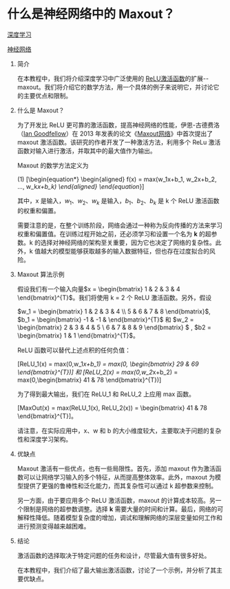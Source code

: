 # 什么是神经网络中的 Maxout？

[深度学习](https://www.baeldung.com/cs/category/ai/deep-learning)

[神经网络](https://www.baeldung.com/cs/tag/neural-networks)

1. 简介

    在本教程中，我们将介绍深度学习中广泛使用的 [ReLU激活函数](https://www.baeldung.com/cs/activation-functions-neural-nets)的扩展--maxout。我们将介绍它的数学方法，用一个具体的例子来说明它，并讨论它的主要优点和限制。

2. 什么是 Maxout？

    为了开发比 ReLU 更可靠的激活函数，提高神经网络的性能，伊恩-古德费洛（[Ian Goodfellow](https://scholar.google.ca/citations?user=iYN86KEAAAAJ&hl=en)）在 2013 年发表的论文《[Maxout网络](https://arxiv.org/pdf/1302.4389.pdf)》中首次提出了 maxout 激活函数。该研究的作者开发了一种激活方法，利用多个 ReLu 激活函数对输入进行激活，并取其中的最大值作为输出。

    Maxout 的数学方法定义为

    (1) \[\begin{equation*} \begin{aligned} f(x) = max(w_1x+b_1, w_2x+b_2, ..., w_k*x+b_k) \end{aligned} \end{equation*}\]

    其中，x 是输入，$w_1、w_2、w_k$ 是输入，$b_1、b_2、b_k$ 是 k 个 ReLU 激活函数的权重和偏置。

    需要注意的是，在整个训练阶段，网络会通过一种称为反向传播的方法来学习权重和偏置值。在训练过程开始之前，还必须学习和设置一个名为 $\textbf{k}$ 的超参数。k 的选择对神经网络的架构至关重要，因为它也决定了网络的复杂性。此外，k 值越大的模型能够获取越多的输入数据特征，但也存在过度拟合的风险。

3. Maxout 算法示例

    假设我们有一个输入向量$x  = \begin{bmatrix} 1 & 2 & 3 & 4 \end{bmatrix}^{T}$。我们将使用 k = 2 个 ReLU 激活函数。另外，假设

    $w_1 = \begin{bmatrix} 1 & 2 & 3 & 4 \\ 5 & 6 & 7 & 8 \end{bmatrix}$, $b_1 = \begin{bmatrix} -1 & -1 & \end{bmatrix}^{T}$ 和 $w_2 = \begin{bmatrix} 2 & 3 & 4 & 5 \\ 6 & 7 & 8 & 9 \end{bmatrix} $ , $b2 = \begin{bmatrix} 1 & 1   \end{bmatrix}^{T}$。

    ReLU 函数可以替代上述点积的任何负值：

    \[ReLU_1(x) = max(0,w_1*x+b_1) = max(0, \begin{bmatrix} 29 & 69   \end{bmatrix}^{T})\]
    和
    \[ReLU_2(x) = max(0,w_2*x+b_2) = max(0,\begin{bmatrix} 41 & 78 \end{bmatrix}^{T})\]

    为了得到最大输出，我们在 ReLU_1 和 ReLU_2 上应用 max 函数。

    \[MaxOut(x) = max(ReLU_1(x), ReLU_2(x)) = \begin{bmatrix} 41 & 78   \end{bmatrix}^{T}\]。

    请注意，在实际应用中，x、w 和 b 的大小维度较大，主要取决于问题的复杂性和深度学习架构。

4. 优缺点

    Maxout 激活有一些优点，也有一些局限性。首先，添加 maxout 作为激活函数可以让网络学习输入的多个特征，从而提高整体效率。此外，maxout 为模型提供了更强的鲁棒性和泛化能力，而其复杂性可以通过 k 超参数来控制。

    另一方面，由于要应用多个 ReLU 激活函数，maxout 的计算成本较高。另一个限制是网络的超参数调整。选择 $\textbf{k}$ 需要大量的时间和计算。最后，网络的可解释性降低。随着模型复杂度的增加，调试和理解网络的深层变量如何工作和进行预测变得越来越困难。

5. 结论

    激活函数的选择取决于特定问题的任务和设计，尽管最大值有很多好处。

    在本教程中，我们介绍了最大输出激活函数，讨论了一个示例，并分析了其主要优缺点。
